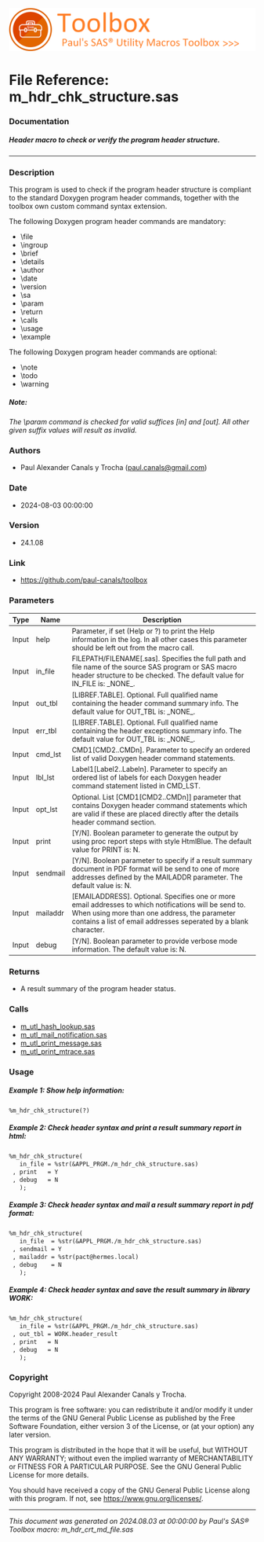 ![../../misc/images/doc_banner.png](../../misc/images/doc_banner.png)
# 
# File Reference: m_hdr_chk_structure.sas

### Documentation

##### Header macro to check or verify the program header structure.

***

### Description
This program is used to check if the program header structure is compliant to the standard Doxygen program header commands, together with the toolbox own custom command syntax extension.

 The following Doxygen program header commands are mandatory:

- \file
- \ingroup
- \brief
- \details
- \author
- \date
- \version
- \sa
- \param
- \return
- \calls
- \usage
- \example

 The following Doxygen program header commands are optional:

- \note
- \todo
- \warning



##### *Note:*
*The \\param command is checked for valid suffices [in] and [out]. All other given suffix values will result as invalid.*

### Authors
* Paul Alexander Canals y Trocha (paul.canals@gmail.com)

### Date
* 2024-08-03 00:00:00

### Version
* 24.1.08

### Link
* https://github.com/paul-canals/toolbox

### Parameters
| Type | Name | Description |
| ---- | ---- | ----------- |
| Input | help | Parameter, if set (Help or ?) to print the Help information in the log. In all other cases this parameter should be left out from the macro call. |
| Input | in_file | FILEPATH/FILENAME[.sas]. Specifies the full path and file name of the source SAS program or SAS macro header structure to be checked. The default value for IN_FILE is: \_NONE\_. |
| Input | out_tbl | [LIBREF.TABLE]. Optional. Full qualified name containing the header command summary info. The default value for OUT_TBL is: \_NONE\_. |
| Input | err_tbl | [LIBREF.TABLE]. Optional. Full qualified name containing the header exceptions summary info. The default value for OUT_TBL is: \_NONE\_. |
| Input | cmd_lst | CMD1[CMD2..CMDn]. Parameter to specify an ordered list of valid Doxygen header command statements. |
| Input | lbl_lst | Label1[Label2..Labeln]. Parameter to specify an ordered list of labels for each Doxygen header command statement listed in CMD_LST. |
| Input | opt_lst | Optional. List [CMD1[CMD2..CMDn]] parameter that contains Doxygen header command statements which are valid if these are placed directly after the details header command section. |
| Input | print | [Y/N]. Boolean parameter to generate the output by using proc report steps with style HtmlBlue. The default value for PRINT is: N. |
| Input | sendmail | [Y/N]. Boolean parameter to specify if a result summary document in PDF format will be send to one of more addresses defined by the MAILADDR parameter. The default value is: N. |
| Input | mailaddr | [EMAILADDRESS]. Optional. Specifies one or more email addresses to which notifications will be send to. When using more than one address, the parameter contains a list of email addresses seperated by a blank character. |
| Input | debug | [Y/N]. Boolean parameter to provide verbose mode information. The default value is: N. |

### Returns
* A result summary of the program header status.

### Calls
* [m_utl_hash_lookup.sas](m_utl_hash_lookup.md)
* [m_utl_mail_notification.sas](m_utl_mail_notification.md)
* [m_utl_print_message.sas](m_utl_print_message.md)
* [m_utl_print_mtrace.sas](m_utl_print_mtrace.md)

### Usage

##### Example 1: Show help information:
```sas
%m_hdr_chk_structure(?)
```

##### Example 2: Check header syntax and print a result summary report in html:
```sas
%m_hdr_chk_structure(
   in_file = %str(&APPL_PRGM./m_hdr_chk_structure.sas)
 , print   = Y
 , debug   = N
   );
```

##### Example 3: Check header syntax and mail a result summary report in pdf format:
```sas
%m_hdr_chk_structure(
   in_file  = %str(&APPL_PRGM./m_hdr_chk_structure.sas)
 , sendmail = Y
 , mailaddr = %str(pact@hermes.local)
 , debug    = N
   );
```

##### Example 4: Check header syntax and save the result summary in library WORK:
```sas
%m_hdr_chk_structure(
   in_file = %str(&APPL_PRGM./m_hdr_chk_structure.sas)
 , out_tbl = WORK.header_result
 , print   = N
 , debug   = N
   );
```

### Copyright
Copyright 2008-2024 Paul Alexander Canals y Trocha. 
 
This program is free software: you can redistribute it and/or modify 
it under the terms of the GNU General Public License as published by 
the Free Software Foundation, either version 3 of the License, or 
(at your option) any later version. 
 
This program is distributed in the hope that it will be useful, 
but WITHOUT ANY WARRANTY; without even the implied warranty of 
MERCHANTABILITY or FITNESS FOR A PARTICULAR PURPOSE. See the 
GNU General Public License for more details. 
 
You should have received a copy of the GNU General Public License 
along with this program. If not, see <https://www.gnu.org/licenses/>. 


***
*This document was generated on 2024.08.03 at 00:00:00 by Paul's SAS&reg; Toolbox macro: m_hdr_crt_md_file.sas*
